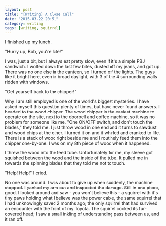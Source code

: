 ```yaml
---
layout: post
title: "[Writing] A Close Call"
date: "2015-03-22 20:51"
category: writing
tags: [writing, squirrel]
---
```


I finished up my lunch.

"Hurry up, Bob, you're late!"

I was, just a bit, but I always eat pretty slow, even if it's a simple PBJ
sandwich. I wolfed down the last few bites, dusted off my jeans, and got up.
There was no one else in the canteen, so I turned off the lights. The guys like
it bright here, even in broad daylight, with 3 of the 4 surrounding walls ridden
with windows.

"Get yourself back to the chipper!"

Why I am still employed is one of the world's biggest mysteries. I have asked
myself this question plenty of times, but have never found answers. I headed to
the wood chipper. The wood chipper is the easiest machine to operate on the
site, next to the doorbell and coffee machine, so it was no problem for someone
like me. "One ON/OFF switch, and don't touch the blades," they told me. I just
throw wood in one end and it turns to sawdust and wood chips at the other. I
turned it on and it whirled and cranked to life. There is a stack of wood right
beside me and I routinely feed them into the chipper one-by-one. I was on my 8th
piece of wood when it happened.

I threw the wood into the feed tube. Unfortunately for me, my sleeve got
squished between the wood and the inside of the tube.  It pulled me in towards
the spinning blades that they told me not to touch.

"Help! Help!" I cried.

No one was around. I was about to give up when suddenly, the machine stopped. I
yanked my arm out and inspected the damage.  Still in one piece, good. I looked
around and saw - you won't believe this - a squirrel with it's tiny paws holding
what I believe was the power cable, the same squirrel that I had unknowingly
saved 2 months ago; the only squirrel that had survived an encounter with the
front of my Toyota. The squirrel cocked its fur-covered head; I saw a small
inkling of understanding pass between us, and it ran off.
